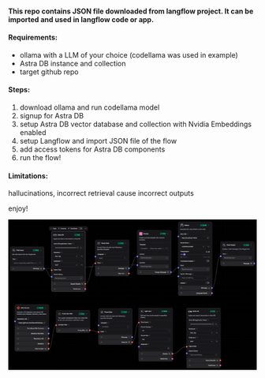 #### This repo contains JSON file downloaded from langflow project. It can be imported and used in langflow code or app.

#### Requirements:

- ollama with a LLM of your choice (codellama was used in example)
- Astra DB instance and collection
- target github repo

#### Steps:

1. download ollama and run codellama model
2. signup for Astra DB
3. setup Astra DB vector database and collection with Nvidia Embeddings enabled
4. setup Langflow and import JSON file of the flow
5. add access tokens for Astra DB components
6. run the flow!

#### Limitations:

hallucinations, incorrect retrieval cause incorrect outputs  

enjoy!

![architecture](architecture.png)